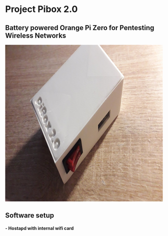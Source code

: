 # Project Pibox 2.0
## Battery powered Orange Pi Zero for Pentesting Wireless Networks
<p align="center">
  <img width="1000" height="500" src="https://github.com/iBlz/project-pibox2.0/blob/main/images/0-02-05-7d6ff82b36e8c9e3e23a878f96da85b65861d053c9d77796b07d9a4b21b2c25a_ef5f2e9d4a503164.jpg">
</p>

## Software setup

#### - Hostapd with internal wifi card
